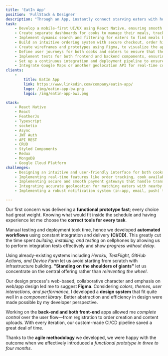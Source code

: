 ```yaml
---
title: 'EatIn App'
position: 'FullStack & Designer'
description: "Through an App, instantly connect starving eaters with home cooks offering their home-made food dishes. Users and cooks can choose between enjoying food at the cook's home, pick their food up or get it delivered."
task:
    - Develop a mobile-first UI/UX using React Native, ensuring smooth interactions across devices.
    - Create separate dashboards for cooks to manage their meals, track orders, and view reviews, and for eaters to browse meals and track orders.
    - Implement dynamic search and filtering for eaters to find meals based on cuisine, location, price, and availability.
    - Build an intuitive ordering system with secure checkout, order history, and live order status.
    - Create wireframes and prototypes using Figma, to visualize the app’s flow for both cooks and eaters.
    - Define user journeys for both cooks and eaters to ensure that their paths through the app are efficient and enjoyable.
    - Implement tests for both frontend and backend components, ensuring everything functions as expected.
    - Set up a continuous integration and deployment pipeline to ensure automated testing and reliable deployments of new features and updates.
    - Integrate Google Maps or another geolocation API for real-time cook discovery, meal delivery tracking, and proximity-based recommendations.
clients:
    -
        title: EatIn App
        link: https://www.linkedin.com/company/eatin-app/
        logo: /img/eatin-app-bw.png
        logoi: /img/eatin-app-bwi.png

stack:
    - React Native
    - React
    - FeatherJs
    - Typescript
    - socketio
    - Async
    - JWT Auth
    - API REST
    - CRUD
    - Styled Components
    - Redux
    - MongoDB
    - Google Cloud Platform
challenges:
    - Designing an intuitive and user-friendly interface for both cooks and eaters, ensuring that users can easily navigate the app.
    - Implementing real-time features like order tracking, cook availability, and notifications for when a meal is ready. This requires efficient handling of WebSockets for seamless communication.
    - Implementing secure and smooth payment gateways that handle transactions between users. This includes splitting payments and handling refunds
    - Integrating accurate geolocation for matching eaters with nearby cooks and enabling real-time navigation and transactions.
    - Implementing a robust notification system (in-app, email, push) to keep users updated on their transactions and status.

---
```

Our first concern was delivering a **functional prototype fast**; every choice had great weight. Knowing what would fit inside the schedule and having experience let me choose the **correct tools for every task**.

Manual testing and deployment took time, hence we developed **automated workflows** using constant integration and delivery **(CI/CD)**. This greatly cut the time spent _building, installing, and testing_ on cellphones by allowing us to perform integration tests effectively and show _progress without delay_.

Using already-existing systems including _Heroku, TestFlight, GitHub Actions, and Device Farm_ let us avoid starting from scratch with infrastructure building. **"Standing on the shoulders of giants"** let us concentrate on the central offering rather than _reinventing the wheel_.

Our design process's web-based, collaborative character and emphasis on web/app design led me to suggest **Figma**. Considering _colors, themes, user interactions, and performance_, I developed a **design system** that fit quite well in a _component library_. Better abstraction and efficiency in design were made possible by my developer perspective.

Working on the **back-end and both front-end** apps allowed me _complete control_ over the user flow—from registration to order creation and content uploads. With every iteration, our custom-made CI/CD pipeline saved a great deal of time.

Thanks to the **agile methodology** we developed, we were happy with the outcome when we effectively introduced a _functional prototype in three to four months_.
